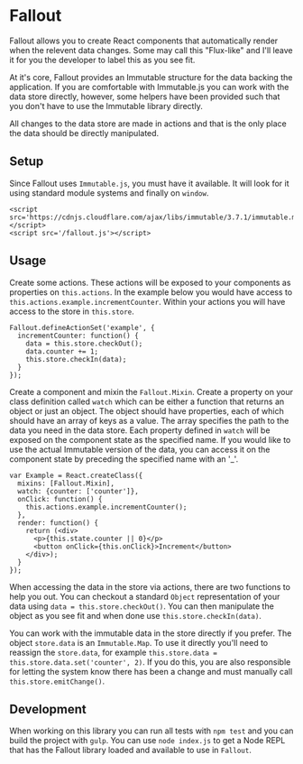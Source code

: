 # Fallout

Fallout allows you to create React components that automatically render when the relevent data changes. Some may call this "Flux-like" and I'll leave it for you the developer to label this as you see fit.

At it's core, Fallout provides an Immutable structure for the data backing the application. If you are comfortable with Immutable.js you can work with the data store directly, however, some helpers have been provided such that you don't have to use the Immutable library directly.

All changes to the data store are made in actions and that is the only place the data should be directly manipulated.

## Setup

Since Fallout uses `Immutable.js`, you must have it available. It will look for it using standard
module systems and finally on `window`.

```
<script src='https://cdnjs.cloudflare.com/ajax/libs/immutable/3.7.1/immutable.min.js'></script>
<script src='/fallout.js'></script>
```

## Usage

Create some actions. These actions will be exposed to your components
as properties on `this.actions`. In the example below you would have
access to `this.actions.example.incrementCounter`. Within your actions
you will have access to the store in `this.store`.

```
Fallout.defineActionSet('example', {
  incrementCounter: function() {
    data = this.store.checkOut();
    data.counter += 1;
    this.store.checkIn(data);
  }
});
```

Create a component and mixin the `Fallout.Mixin`. Create a property
on your class definition called `watch` which can be either a
function that returns an object or just an object. The object should
have properties, each of which should have an array of keys as a value.
The array specifies the path to the data you need in the data store.
Each property defined in `watch` will be exposed on the component state
as the specified name. If you would like to use the actual Immutable
version of the data, you can access it on the component state by
preceding the specified name with an '_'.

```
var Example = React.createClass({
  mixins: [Fallout.Mixin],
  watch: {counter: ['counter']},
  onClick: function() {
    this.actions.example.incrementCounter();
  },
  render: function() {
    return (<div>
      <p>{this.state.counter || 0}</p>
      <button onClick={this.onClick}>Increment</button>
    </div>);
  }
});
```

When accessing the data in the store via actions, there are two functions to help you out.
You can checkout a standard `Object` representation of your data using
`data = this.store.checkOut()`.
You can then manipulate the object as you see fit and when done use
`this.store.checkIn(data)`.

You can work with the immutable data in the store directly if you prefer.
The object `store.data` is an `Immutable.Map`. To use it directly you'll need to reassign
the `store.data`, for example `this.store.data = this.store.data.set('counter', 2)`.
If you do this, you are also responsible for letting the system know there has been a change
and must manually call `this.store.emitChange()`.

## Development

When working on this library you can run all tests with `npm test` and you can build the project with `gulp`. You can use `node index.js` to get a Node REPL that has the Fallout library loaded and available to use in `Fallout`.

